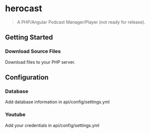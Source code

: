 # herocast

> A PHP/Angular Podcast Manager/Player (not ready for release).

## Getting Started
### Download Source Files
Download files to your PHP server.

## Configuration
### Database
Add database information in api/config/settings.yml
### Youtube
Add your credentials in api/config/settings.yml




